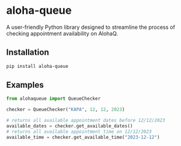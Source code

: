 # aloha-queue
A user-friendly Python library designed to streamline the process of checking appointment availability on AlohaQ. 


## Installation
``` sh
pip install aloha-queue
```   

## Examples
```py
from alohaqueue import QueueChecker

checker = QueueChecker("KAPA", 12, 12, 2023)

# returns all available appointment dates before 12/12/2023
available_dates = checker.get_available_dates()
# returns all available appointment time on 12/12/2023
available_time = checker.get_available_time("2023-12-12")
```
